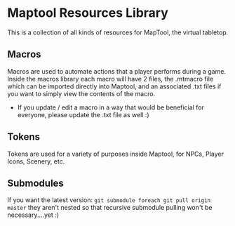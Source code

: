 # Maptool Resources Library
This is a collection of all kinds of resources for MapTool, the virtual tabletop.

## Macros
Macros are used to automate actions that a player performs during a game. Inside the macros library each macro will have 2 files, the .mtmacro file which can be imported directly into Maptool, and an associated .txt files if you want to simply view the contents of the macro. 
* If you update / edit a macro in a way that would be beneficial for everyone, please update the .txt file as well :)

## Tokens
Tokens are used for a variety of purposes inside Maptool, for NPCs, Player Icons, Scenery, etc. 

## Submodules
If you want the latest version: ```git submodule foreach git pull origin master``` they aren't nested so that recursive submodule pulling won't be necessary....yet :)